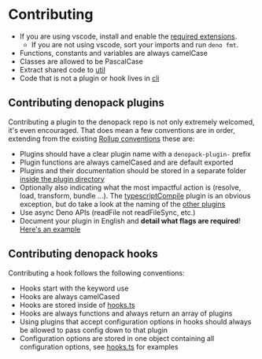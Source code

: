 # Contributing

- If you are using vscode, install and enable the
  [required extensions](./.vscode/extensions.json).
  - If you are not using vscode, sort your imports and run `deno fmt`.
- Functions, constants and variables are always camelCase
- Classes are allowed to be PascalCase
- Extract shared code to [util](./util)
- Code that is not a plugin or hook lives in [cli](./cli)

## Contributing denopack plugins

Contributing a plugin to the denopack repo is not only extremely welcomed, it's
even encouraged. That does mean a few conventions are in order, extending from
the existing [Rollup conventions](https://rollupjs.org/guide/en/#conventions)
these are:

- Plugins should have a clear plugin name with a `denopack-plugin-` prefix
- Plugin functions are always camelCased and are default exported
- Plugins and their documentation should be stored in a separate folder
  [inside the plugin directory](./plugin)
- Optionally also indicating what the most impactful action is (resolve, load,
  transform, bundle ...). The [typescriptCompile](./plugin/typescriptCompile)
  plugin is an obvious exception, but do take a look at the naming of the
  [other plugins](./plugin)
- Use async Deno APIs (readFile not readFileSync, etc.)
- Document your plugin in English and **detail what flags are required**!
  [Here's an example](./plugin/typescriptCompile/README.md)

## Contributing denopack hooks

Contributing a hook follows the following conventions:

- Hooks start with the keyword use
- Hooks are always camelCased
- Hooks are stored inside of [hooks.ts](./plugin/hooks.ts)
- Hooks are always functions and always return an array of plugins
- Using plugins that accept configuration options in hooks should always be
  allowed to pass config down to that plugin
- Configuration options are stored in one object containing all configuration
  options, see [hooks.ts](./plugin/hooks.ts) for examples
